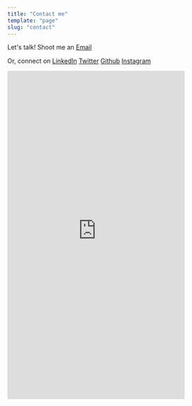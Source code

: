 ```yaml
---
title: "Contact me"
template: "page"
slug: "contact"
---
```


Let's talk!
Shoot me an [Email](mailto:hey.ayush.sharma@gmail.com)

Or, connect on
[LinkedIn](https://www.linkedin.com/in/hey-ayush) 
[Twitter](https://www.twitter.com/heyayush) 
[Github](https://github.com/heyayush)
[Instagram](https://www.instagram.com/hey.ayush.sharma)

<iframe src="https://docs.google.com/forms/d/e/1FAIpQLSe3fwYhPtjiQ15OKQXv_MvG4vKPICkV4YKNfP0VISSAfaKKxw/viewform?embedded=true" height="740" width="400" frameborder="0" marginheight="0" marginwidth="0">Loading...</iframe>
